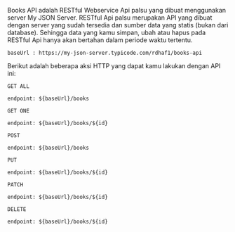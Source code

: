 Books API adalah RESTful Webservice Api palsu yang dibuat menggunakan server My JSON Server. RESTful Api palsu merupakan API yang dibuat dengan server yang sudah tersedia dan sumber data yang statis (bukan dari database). Sehingga data yang kamu simpan, ubah atau hapus pada RESTful Api hanya akan bertahan dalam periode waktu tertentu.

    baseUrl : https://my-json-server.typicode.com/rdhaf1/books-api

Berikut adalah beberapa aksi HTTP yang dapat kamu lakukan dengan API ini:

    GET ALL

    endpoint: ${baseUrl}/books

    GET ONE

    endpoint: ${baseUrl}/books/${id}

    POST

    endpoint: ${baseUrl}/books

    PUT

    endpoint: ${baseUrl}/books/${id}

    PATCH

    endpoint: ${baseUrl}/books/${id}

    DELETE

    endpoint: ${baseUrl}/books/${id}

